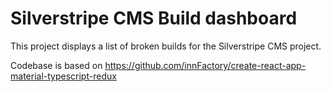 # Silverstripe CMS Build dashboard

This project displays a list of broken builds for the Silverstripe CMS project.

Codebase is based on https://github.com/innFactory/create-react-app-material-typescript-redux
